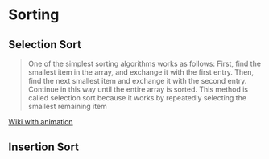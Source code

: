 # Sorting


## Selection Sort
> One of the simplest sorting algorithms works as follows: First, find the smallest item in the array, and exchange it with the first entry. Then, find the next smallest item and exchange it with the second entry. Continue in this way until the entire array is sorted. This method is called selection sort because it works by repeatedly selecting the smallest remaining item

[Wiki with animation](https://en.wikipedia.org/wiki/Selection_sort)

## Insertion Sort
